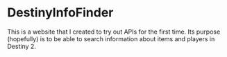 # DestinyInfoFinder
This is a website that I created to try out APIs for the first time.  Its purpose (hopefully) is to be able to search information about items and players in Destiny 2.
